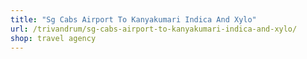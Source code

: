 ```yaml
---
title: "Sg Cabs Airport To Kanyakumari Indica And Xylo"
url: /trivandrum/sg-cabs-airport-to-kanyakumari-indica-and-xylo/
shop: travel agency
---
```


